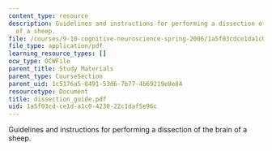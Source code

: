 ```yaml
---
content_type: resource
description: Guidelines and instructions for performing a dissection of the brain
  of a sheep.
file: /courses/9-10-cognitive-neuroscience-spring-2006/1a5f03cdce1da1c0423022c1daf5e96c_dissection_guide.pdf
file_type: application/pdf
learning_resource_types: []
ocw_type: OCWFile
parent_title: Study Materials
parent_type: CourseSection
parent_uid: 1c5176a5-8491-53d6-7b77-4b69219e8e84
resourcetype: Document
title: dissection_guide.pdf
uid: 1a5f03cd-ce1d-a1c0-4230-22c1daf5e96c
---
```

Guidelines and instructions for performing a dissection of the brain of a sheep.

